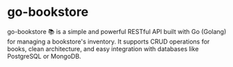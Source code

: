 # go-bookstore
go-bookstore 📚 is a simple and powerful RESTful API built with Go (Golang) for managing a bookstore's inventory. It supports CRUD operations for books, clean architecture, and easy integration with databases like PostgreSQL or MongoDB.
